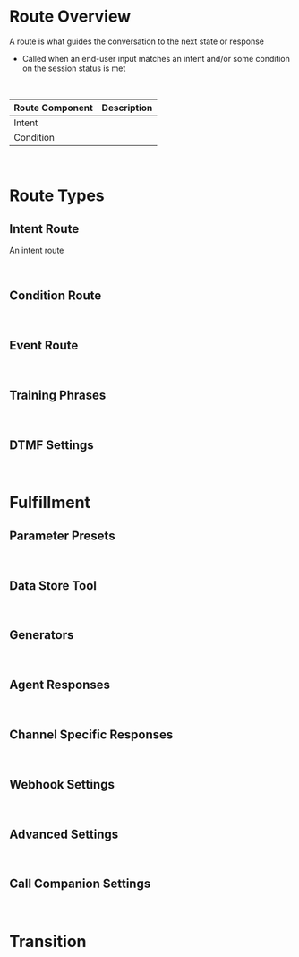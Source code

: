 # Route Overview

A route is what guides the conversation to the next state or response 

* Called when an end-user input matches an intent and/or some condition  on the session status is met

<br>

| Route Component | Description |
| --- | --- |
| Intent | |
| Condition | |


<br>

# Route Types

## Intent Route

An intent route 

<br>

## Condition Route

<br>

## Event Route



<br>

## Training Phrases

<br>

## DTMF Settings

<br>



# Fulfillment

## Parameter Presets

<br>

## Data Store Tool

<br>

## Generators

<br>

## Agent Responses

<br>

## Channel Specific Responses

<br>

## Webhook Settings

<br>

## Advanced Settings

<br>

## Call Companion Settings
<br>

# Transition

